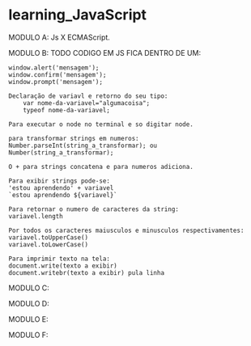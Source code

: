 # learning_JavaScript

MODULO A:
    Js X ECMAScript.

MODULO B:
    TODO CODIGO EM JS FICA DENTRO DE UM:
    <script>
    </script>

    window.alert('mensagem');
    window.confirm('mensagem');
    window.prompt('mensagem');

    Declaração de variavl e retorno do seu tipo:
        var nome-da-variavel="algumacoisa";
        typeof nome-da-variavel;
    
    Para executar o node no terminal e so digitar node.

    para transformar strings em numeros:
    Number.parseInt(string_a_transformar); ou
    Number(string_a_transformar);

    O + para strings concatena e para numeros adiciona.

    Para exibir strings pode-se:
    'estou aprendendo' + variavel
    `estou aprendendo ${variavel}`

    Para retornar o numero de caracteres da string:
    variavel.length

    Por todos os caracteres maiusculos e minusculos respectivamentes:
    variavel.toUpperCase()
    variavel.toLowerCase()

    Para imprimir texto na tela:
    document.write(texto a exibir)
    document.writebr(texto a exibir) pula linha




MODULO C:

MODULO D:

MODULO E:

MODULO F:


